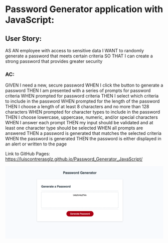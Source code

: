 # Password Generator application with JavaScript:

## User Story:

AS AN employee with access to sensitive data
I WANT to randomly generate a password that meets certain criteria
SO THAT I can create a strong password that provides greater security

### AC:

GIVEN I need a new, secure password
WHEN I click the button to generate a password
THEN I am presented with a series of prompts for password criteria
WHEN prompted for password criteria
THEN I select which criteria to include in the password
WHEN prompted for the length of the password
THEN I choose a length of at least 8 characters and no more than 128 characters
WHEN prompted for character types to include in the password
THEN I choose lowercase, uppercase, numeric, and/or special characters
WHEN I answer each prompt
THEN my input should be validated and at least one character type should be selected
WHEN all prompts are answered
THEN a password is generated that matches the selected criteria
WHEN the password is generated
THEN the password is either displayed in an alert or written to the page

Link to GitHub Pages: https://luiscontrerasglz.github.io/Password_Generator_JavaScript/

![Screenshot Index](./Cap.png)
